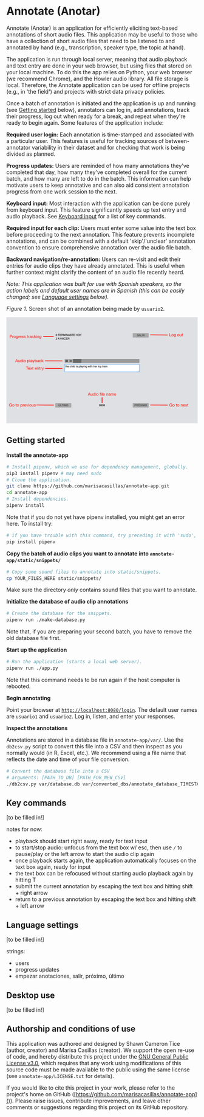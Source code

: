 # Annotate (Anotar)

Annotate (Anotar) is an application for efficiently eliciting text-based annotations of short audio files. This application may be useful to those who have a collection of short audio files that need to be listened to and annotated by hand (e.g., transcription, speaker type, the topic at hand).

The application is run through local server, meaning that audio playback and text entry are done in your web browser, but using files that stored on your local machine. To do this the app relies on Python, your web browser (we recommend Chrome), and the Howler audio library. All file storage is local. Therefore, the Annotate application can be used for offline projects (e.g., in 'the field') and projects with strict data privacy policies.

Once a batch of annotation is initiated and the application is up and running (see [Getting started](#markdown-header-getting-started) below), annotators can log in, add annotations, track their progress, log out when ready for a break, and repeat when they're ready to begin again. Some features of the application include:

**Required user login:** Each annotation is time-stamped and associated with a particular user. This features is useful for tracking sources of between-annotator variability in their dataset and for checking that work is being divided as planned.

**Progress updates:** Users are reminded of how many annotations they've completed that day, how many they've completed overall for the current batch, and how many are left to do in the batch. This information can help motivate users to keep annotative and can also aid consistent annotation progress from one work session to the next.

**Keyboard input:** Most interaction with the application can be done purely from keyboard input. This feature significantly speeds up text entry and audio playback. See [Keyboard input](#markdown-header-keyboard-input) for a list of key commands.

**Required input for each clip:** Users must enter some value into the text box before proceeding to the next annotation. This feature prevents incomplete annotations, and can be combined with a default 'skip'/'unclear' annotation convention to ensure comprehensive annotation over the audio file batch.

**Backward navigation/re-annotation:** Users can re-visit and edit their entries for audio clips they have already annotated. This is useful when further context might clarify the content of an audio file recently heard.

_Note: This application was built for use with Spanish speakers, so the action labels and default user names are in Spanish (this can be easily changed; see [Language settings](#markdown-header-language-settings) below)._

_Figure 1._ Screen shot of an annotation being made by `usuario2`.

![Screen shot of an annotation being made by `usuario2`.](example-screenshot.png)

## Getting started

**Install the annotate-app**

```sh
# Install pipenv, which we use for dependency management, globally.
pip3 install pipenv # may need sudo
# Clone the application.
git clone https://github.com/marisacasillas/annotate-app.git
cd annotate-app
# Install dependencies.
pipenv install
```

Note that if you do not yet have pipenv installed, you might get an error here. To install try:

```sh
# if you have trouble with this command, try preceding it with 'sudo', as in sudo pip install pipenv
pip install pipenv
```

**Copy the batch of audio clips you want to annotate into `annotate-app/static/snippets/`**

```sh
# Copy some sound files to annotate into static/snippets.
cp YOUR_FILES_HERE static/snippets/
```

Make sure the directory _only_ contains sound files that you want to annotate.

**Initialize the database of audio clip annotations**

```sh
# Create the database for the snippets.
pipenv run ./make-database.py
```
Note that, if you are preparing your second batch, you have to remove the old database file first.

**Start up the application**

```sh
# Run the application (starts a local web server).
pipenv run ./app.py
```
Note that this command needs to be run again if the host computer is rebooted.

**Begin annotating**

Point your browser at [`http://localhost:8080/login`](). The default user names are `usuario1` and `usuario2`. Log in, listen, and enter your responses.

**Inspect the annotations**

Annotations are stored in a database file in `annotate-app/var/`. Use the `db2csv.py` script to convert this file into a CSV and then inspect as you normally would (in R, Excel, etc.). We recommend using a file name that reflects the date and time of your file conversion.

```sh
# Convert the database file into a CSV
# arguments: [PATH_TO_DB] [PATH_FOR_NEW_CSV]
./db2csv.py var/database.db var/converted_dbs/annotate_database_TIMESTAMP.csv

```

## Key commands
[to be filled in!]

notes for now:

- playback should start right away, ready for text input
- to start/stop audio: unfocus from the text box w/ esc, then use `/` to pause/play or the left arrow to start the audio clip again
- once playback starts again, the application automatically focuses on the text box again, ready for input
- the text box can be refocused without starting audio playback again by hitting T
- submit the current annotation by escaping the text box and hitting shift + right arrow
- return to a previous annotation by escaping the text box and hitting shift + left arrow

## Language settings
[to be filled in!]

strings:

- users
- progress updates
- empezar anotaciones, salir, próximo, último

## Desktop use
[to be filled in!]


## Authorship and conditions of use
This application was authored and designed by Shawn Cameron Tice (author, creator) and Marisa Casillas (creator). We support the open re-use of code, and hereby distribute this project under the [GNU General Public License v3.0](https://choosealicense.com/licenses/gpl-3.0/), which requires that any work using modifications of this source code must be made available to the public using the same license (see `annotate-app/LICENSE.txt` for details).

If you would like to cite this project in your work, please refer to the project's home on GitHub ([https://github.com/marisacasillas/annotate-app]()). Please raise issues, contribute improvements, and leave other comments or suggestions regarding this project on its GitHub repository.
